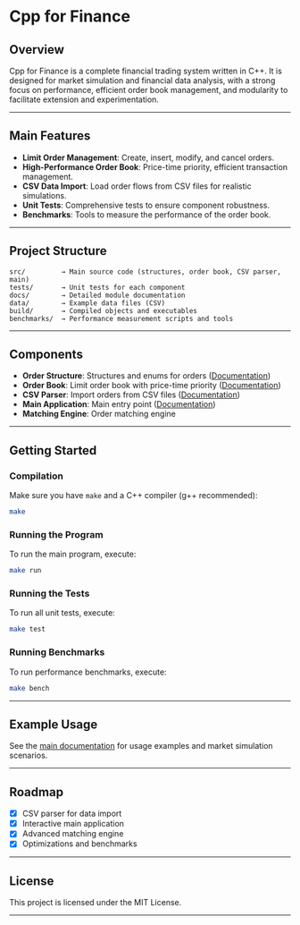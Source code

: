 # Cpp for Finance

## Overview

Cpp for Finance is a complete financial trading system written in C++. It is designed for market simulation and financial data analysis, with a strong focus on performance, efficient order book management, and modularity to facilitate extension and experimentation.

---

## Main Features

- **Limit Order Management**: Create, insert, modify, and cancel orders.
- **High-Performance Order Book**: Price-time priority, efficient transaction management.
- **CSV Data Import**: Load order flows from CSV files for realistic simulations.
- **Unit Tests**: Comprehensive tests to ensure component robustness.
- **Benchmarks**: Tools to measure the performance of the order book.

---

## Project Structure

```
src/         → Main source code (structures, order book, CSV parser, main)
tests/       → Unit tests for each component
docs/        → Detailed module documentation
data/        → Example data files (CSV)
build/       → Compiled objects and executables
benchmarks/  → Performance measurement scripts and tools
```

---

## Components

- **Order Structure**: Structures and enums for orders ([Documentation](docs/src/order.md))
- **Order Book**: Limit order book with price-time priority ([Documentation](docs/src/order_book.md))
- **CSV Parser**: Import orders from CSV files ([Documentation](docs/src/csv_parser.md))
- **Main Application**: Main entry point ([Documentation](docs/src/main.md))
- **Matching Engine**: Order matching engine

---

## Getting Started

### Compilation

Make sure you have `make` and a C++ compiler (g++ recommended):

```bash
make
```

### Running the Program

To run the main program, execute:

```bash
make run
```

### Running the Tests

To run all unit tests, execute:

```bash
make test
```

### Running Benchmarks

To run performance benchmarks, execute:

```bash
make bench
```

---

## Example Usage

See the [main documentation](docs/src/main.md) for usage examples and market simulation scenarios.

---

## Roadmap

- [x] CSV parser for data import
- [x] Interactive main application
- [x] Advanced matching engine
- [x] Optimizations and benchmarks

---

## License

This project is licensed under the MIT License.

---

